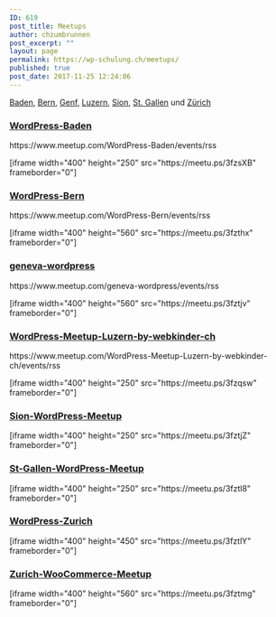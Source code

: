 ```yaml
---
ID: 619
post_title: Meetups
author: chzumbrunnen
post_excerpt: ""
layout: page
permalink: https://wp-schulung.ch/meetups/
published: true
post_date: 2017-11-25 12:24:06
---
```

<p><a href="https://www.meetup.com/WordPress-Baden/" target="_blank" rel="noopener">Baden</a>, <a href="https://www.meetup.com/WordPress-Bern/" target="_blank" rel="noopener">Bern</a>, <a href="https://www.meetup.com/geneva-wordpress/" target="_blank" rel="noopener">Genf</a>, <a href="https://www.meetup.com/WordPress-Meetup-Luzern-by-webkinder-ch/" target="_blank" rel="noopener">Luzern</a>, <a href="https://www.meetup.com/Sion-WordPress-Meetup/" target="_blank" rel="noopener">Sion</a>, <a href="https://www.meetup.com/St-Gallen-WordPress-Meetup/" target="_blank" rel="noopener">St. Gallen</a> und <a href="https://www.meetup.com/WordPress-Zurich/" target="_blank" rel="noopener">Zürich</a></p>
<h3><a href="https://www.meetup.com/WordPress-Baden/" target="_blank" rel="noopener">WordPress-Baden</a></h3>
<p>https://www.meetup.com/WordPress-Baden/events/rss</p>
<p>[iframe width="400" height="250" src="https://meetu.ps/3fzsXB" frameborder="0"]</p>
<h3><a href="https://www.meetup.com/WordPress-Bern/" target="_blank" rel="noopener">WordPress-Bern</a></h3>
<p>https://www.meetup.com/WordPress-Bern/events/rss</p>
<p>[iframe width="400" height="560" src="https://meetu.ps/3fzthx" frameborder="0"]</p>
<h3><a href="https://www.meetup.com/geneva-wordpress/" target="_blank" rel="noopener">geneva-wordpress</a></h3>
<p>https://www.meetup.com/geneva-wordpress/events/rss</p>
<p>[iframe width="400" height="560" src="https://meetu.ps/3fztjv" frameborder="0"]</p>
<h3><a href="https://www.meetup.com/WordPress-Meetup-Luzern-by-webkinder-ch/" target="_blank" rel="noopener">WordPress-Meetup-Luzern-by-webkinder-ch</a></h3>
<p>https://www.meetup.com/WordPress-Meetup-Luzern-by-webkinder-ch/events/rss</p>
<p>[iframe width="400" height="250" src="https://meetu.ps/3fzqsw" frameborder="0"]</p>
<h3><a href="https://www.meetup.com/Sion-WordPress-Meetup/" target="_blank" rel="noopener">Sion-WordPress-Meetup</a></h3>
<p>[iframe width="400" height="250" src="https://meetu.ps/3fztjZ" frameborder="0"]</p>
<h3><a href="https://www.meetup.com/St-Gallen-WordPress-Meetup/" target="_blank" rel="noopener">St-Gallen-WordPress-Meetup</a></h3>
<p>[iframe width="400" height="250" src="https://meetu.ps/3fztl8" frameborder="0"]</p>
<h3><a href="https://www.meetup.com/WordPress-Zurich/" target="_blank" rel="noopener">WordPress-Zurich</a></h3>
<p>[iframe width="400" height="450" src="https://meetu.ps/3fztlY" frameborder="0"]</p>
<h3><a href="https://www.meetup.com/Zurich-WooCommerce-Meetup/" target="_blank" rel="noopener">Zurich-WooCommerce-Meetup</a></h3>
<p>[iframe width="400" height="560" src="https://meetu.ps/3fztmg" frameborder="0"]</p>
<p> </p>

<!-- wp:paragraph -->
<p></p>
<!-- /wp:paragraph -->